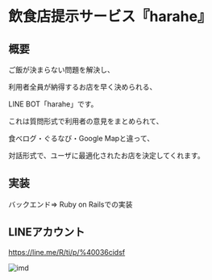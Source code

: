 # 飲食店提示サービス『harahe』
## 概要

ご飯が決まらない問題を解決し、

利用者全員が納得するお店を早く決められる、

LINE BOT「harahe」です。

これは質問形式で利用者の意見をまとめられて、

食べログ・ぐるなび・Google Mapと違って、

対話形式で、ユーザに最適化されたお店を決定してくれます。

## 実装

バックエンド=> Ruby on Railsでの実装

## LINEアカウント

https://line.me/R/ti/p/%40036cidsf

![imd](https://user-images.githubusercontent.com/49863890/62594364-61eec300-b915-11e9-9a8f-df76eac0ce0c.png)
